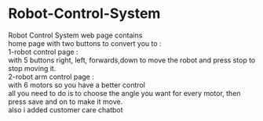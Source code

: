 # Robot-Control-System
Robot Control System web page contains <br>
home page with two buttons to convert you to : <br>
1-robot control page : <br>
with 5 buttons right, left, forwards,down to move the robot and press stop to stop moving it. <br>
2-robot arm control page : <br>
with 6 motors so you have a better control <br>
all you need to do is to choose the angle you want for every motor, then press save and on to make it move. <br>
also i added customer care chatbot <br>
